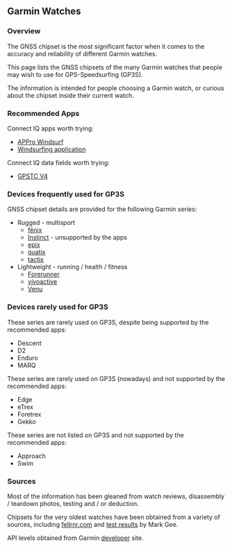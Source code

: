 ## Garmin Watches

### Overview

The GNSS chipset is the most significant factor when it comes to the accuracy and reliability of different Garmin watches.

This page lists the GNSS chipsets of the many Garmin watches that people may wish to use for GPS-Speedsurfing (GP3S).

The information is intended for people choosing a Garmin watch, or curious about the chipset inside their current watch.



### Recommended Apps

Connect IQ apps worth trying:

- [APPro Windsurf](https://apps.garmin.com/apps/9567700b-6587-44be-9708-879bfc844791)
- [Windsurfing application](https://apps.garmin.com/apps/9d47be43-2724-44e4-8f5e-3005b0766087)

Connect IQ data fields worth trying:

- [GPSTC V4](https://apps.garmin.com/apps/f0f3fbd5-9de3-4d69-b89b-10b76d6a9f0f)



### Devices frequently used for GP3S

GNSS chipset details are provided for the following Garmin series:

- Rugged - multisport
  - [fēnix](fenix.md)
  - [Instinct](instinct.md) - unsupported by the apps
  - [epix](epix.md)
  - [quatix](quatix.md)
  - [tactix](tactix.md)
- Lightweight - running / health / fitness
  - [Forerunner](forerunner.md)
  - [vívoactive](vivoactive.md)
  - [Venu](venu.md)



### Devices rarely used for GP3S

These series are rarely used on GP3S, despite being supported by the recommended apps:

- Descent
- D2
- Enduro
- MARQ

These series are rarely used on GP3S (nowadays) and not supported by the recommended apps:

- Edge
- eTrex
- Foretrex
- Gekko

These series are not listed on GP3S and not supported by the recommended apps:

- Approach
- Swim



### Sources

Most of the information has been gleaned from watch reviews, disassembly / teardown photos, testing and / or deduction.

Chipsets for the very oldest watches have been obtained from a variety of sources, including [fellrnr.com](https://fellrnr.com/wiki/GPS_Accuracy-summary) and [test results](https://www.dropbox.com/sh/psdyxm93y2m12j3/AABNlbBRsF2E3edvzqnnMPC4a?dl=0&preview=Test+Results+-+All+Watches.xlsx) by Mark Gee.

API levels obtained from Garmin [developer](https://developer.garmin.com/connect-iq/compatible-devices/) site.

